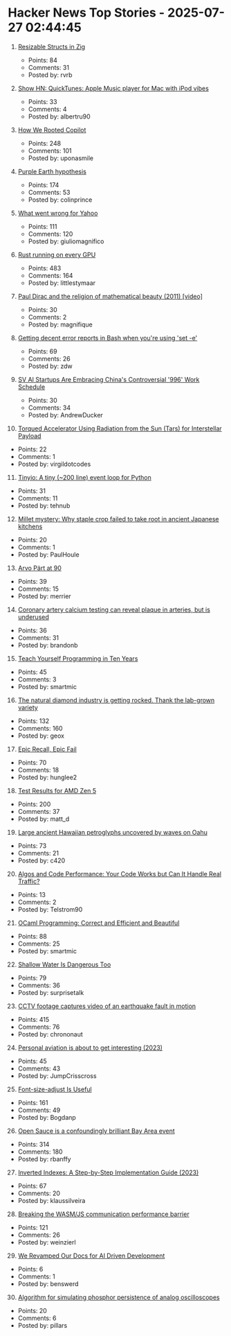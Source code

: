 # Hacker News Top Stories - 2025-07-27 02:44:45

1. [Resizable Structs in Zig](https://tristanpemble.com/resizable-structs-in-zig/)
   - Points: 84
   - Comments: 31
   - Posted by: rvrb

2. [Show HN: QuickTunes: Apple Music player for Mac with iPod vibes](https://furnacecreek.org/quicktunes/)
   - Points: 33
   - Comments: 4
   - Posted by: albertru90

3. [How We Rooted Copilot](https://research.eye.security/how-we-rooted-copilot/)
   - Points: 248
   - Comments: 101
   - Posted by: uponasmile

4. [Purple Earth hypothesis](https://en.wikipedia.org/wiki/Purple_Earth_hypothesis)
   - Points: 174
   - Comments: 53
   - Posted by: colinprince

5. [What went wrong for Yahoo](https://dfarq.homeip.net/what-went-wrong-for-yahoo/)
   - Points: 111
   - Comments: 120
   - Posted by: giuliomagnifico

6. [Rust running on every GPU](https://rust-gpu.github.io/blog/2025/07/25/rust-on-every-gpu/)
   - Points: 483
   - Comments: 164
   - Posted by: littlestymaar

7. [Paul Dirac and the religion of mathematical beauty (2011) [video]](https://www.youtube.com/watch?v=jPwo1XsKKXg)
   - Points: 30
   - Comments: 2
   - Posted by: magnifique

8. [Getting decent error reports in Bash when you're using 'set -e'](https://utcc.utoronto.ca/~cks/space/blog/programming/BashGoodSetEReports)
   - Points: 69
   - Comments: 26
   - Posted by: zdw

9. [SV AI Startups Are Embracing China's Controversial '996' Work Schedule](https://www.wired.com/story/silicon-valley-china-996-work-schedule/)
   - Points: 30
   - Comments: 34
   - Posted by: AndrewDucker

10. [Torqued Accelerator Using Radiation from the Sun (Tars) for Interstellar Payload](https://arxiv.org/abs/2507.17615)
   - Points: 22
   - Comments: 1
   - Posted by: virgildotcodes

11. [Tinyio: A tiny (~200 line) event loop for Python](https://github.com/patrick-kidger/tinyio)
   - Points: 31
   - Comments: 11
   - Posted by: tehnub

12. [Millet mystery: Why staple crop failed to take root in ancient Japanese kitchens](https://phys.org/news/2025-07-millet-mystery-staple-crop-root.html)
   - Points: 20
   - Comments: 1
   - Posted by: PaulHoule

13. [Arvo Pärt at 90](https://www.theguardian.com/music/2025/jul/24/the-god-of-small-things-celebrating-arvo-part-at-90)
   - Points: 39
   - Comments: 15
   - Posted by: merrier

14. [Coronary artery calcium testing can reveal plaque in arteries, but is underused](https://www.nytimes.com/2025/07/26/health/coronary-artery-calcium-heart.html)
   - Points: 36
   - Comments: 31
   - Posted by: brandonb

15. [Teach Yourself Programming in Ten Years](https://norvig.com/21-days.html)
   - Points: 45
   - Comments: 3
   - Posted by: smartmic

16. [The natural diamond industry is getting rocked. Thank the lab-grown variety](https://www.cbc.ca/news/business/lab-grown-diamonds-1.7592336)
   - Points: 132
   - Comments: 160
   - Posted by: geox

17. [Epic Recall, Epic Fail](https://taipology.substack.com/p/epic-recall-epic-fail)
   - Points: 70
   - Comments: 18
   - Posted by: hunglee2

18. [Test Results for AMD Zen 5](https://www.agner.org/forum/viewtopic.php?t=287&start=10)
   - Points: 200
   - Comments: 37
   - Posted by: matt_d

19. [Large ancient Hawaiian petroglyphs uncovered by waves on Oahu](https://www.sfgate.com/hawaii/article/hawaii-petroglyphs-uncovered-20780579.php)
   - Points: 73
   - Comments: 21
   - Posted by: c420

20. [Algos and Code Performance: Your Code Works but Can It Handle Real Traffic?](https://beon.tech/blog/optimizing-algorithms-code-performance)
   - Points: 13
   - Comments: 2
   - Posted by: Telstrom90

21. [OCaml Programming: Correct and Efficient and Beautiful](https://cs3110.github.io/textbook/cover.html)
   - Points: 88
   - Comments: 25
   - Posted by: smartmic

22. [Shallow Water Is Dangerous Too](https://www.jefftk.com/p/shallow-water-is-dangerous-too)
   - Points: 79
   - Comments: 36
   - Posted by: surprisetalk

23. [CCTV footage captures video of an earthquake fault in motion](https://www.smithsonianmag.com/smart-news/cctv-footage-captures-the-first-ever-video-of-an-earthquake-fault-in-motion-shining-a-rare-light-on-seismic-dynamics-180987034/)
   - Points: 415
   - Comments: 76
   - Posted by: chrononaut

24. [Personal aviation is about to get interesting (2023)](https://www.elidourado.com/p/personal-aviation)
   - Points: 45
   - Comments: 43
   - Posted by: JumpCrisscross

25. [Font-size-adjust Is Useful](https://matklad.github.io/2025/07/16/font-size-adjust.html)
   - Points: 161
   - Comments: 49
   - Posted by: Bogdanp

26. [Open Sauce is a confoundingly brilliant Bay Area event](https://www.jeffgeerling.com/blog/2025/open-sauce-confoundingly-brilliant-bay-area-event)
   - Points: 314
   - Comments: 180
   - Posted by: rbanffy

27. [Inverted Indexes: A Step-by-Step Implementation Guide (2023)](https://www.chashnikov.dev/post/inverted-indexes-a-step-by-step-implementation-guide)
   - Points: 67
   - Comments: 20
   - Posted by: klaussilveira

28. [Breaking the WASM/JS communication performance barrier](https://github.com/ealmloff/sledgehammer_bindgen)
   - Points: 121
   - Comments: 26
   - Posted by: weinzierl

29. [We Revamped Our Docs for AI Driven Development](https://docs.freestyle.sh/blog/docs-revamp)
   - Points: 6
   - Comments: 1
   - Posted by: benswerd

30. [Algorithm for simulating phosphor persistence of analog oscilloscopes](https://richardandersson.net/?p=350)
   - Points: 20
   - Comments: 6
   - Posted by: pillars

